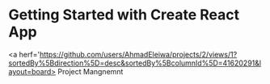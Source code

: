 # Getting Started with Create React App

<a herf='https://github.com/users/AhmadEleiwa/projects/2/views/1?sortedBy%5Bdirection%5D=desc&sortedBy%5BcolumnId%5D=41620291&layout=board> Project Mangnemnt </a>
